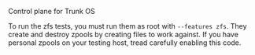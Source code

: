 Control plane for Trunk OS

To run the zfs tests, you must run them as root with `--features zfs`. They create and destroy zpools by creating files to work against. If you have personal zpools on your testing host, tread carefully enabling this code.
